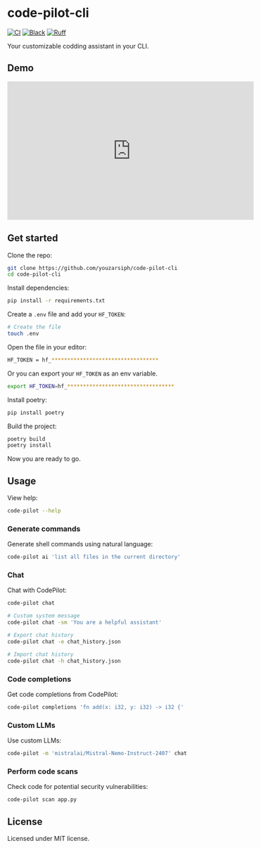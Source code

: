 # code-pilot-cli

[![CI](https://github.com/youzarsiph/code-pilot-cli/actions/workflows/ci.yml/badge.svg)](https://github.com/youzarsiph/code-pilot-cli/actions/workflows/ci.yml)
[![Black](https://github.com/youzarsiph/code-pilot-cli/actions/workflows/black.yml/badge.svg)](https://github.com/youzarsiph/code-pilot-cli/actions/workflows/black.yml)
[![Ruff](https://github.com/youzarsiph/code-pilot-cli/actions/workflows/ruff.yml/badge.svg)](https://github.com/youzarsiph/code-pilot-cli/actions/workflows/ruff.yml)

Your customizable codding assistant in your CLI.

## Demo

<iframe width="560" height="315" src="https://www.youtube.com/embed/VWiPISA9rKo?si=rW6ute2QXwq5KevI" title="YouTube video player" frameborder="0" allow="accelerometer; autoplay; clipboard-write; encrypted-media; gyroscope; picture-in-picture; web-share" referrerpolicy="strict-origin-when-cross-origin" allowfullscreen></iframe>

## Get started

Clone the repo:

```bash
git clone https://github.com/youzarsiph/code-pilot-cli
cd code-pilot-cli
```

Install dependencies:

```bash
pip install -r requirements.txt
```

Create a `.env` file and add your `HF_TOKEN`:

```bash
# Create the file
touch .env
```

Open the file in your editor:

```bash
HF_TOKEN = hf_**********************************
```

Or you can export your `HF_TOKEN` as an env variable.

```bash
export HF_TOKEN=hf_**********************************
```

Install poetry:

```bash
pip install poetry
```

Build the project:

```bash
poetry build
poetry install
```

Now you are ready to go.

## Usage

View help:

```bash
code-pilot --help
```

### Generate commands

Generate shell commands using natural language:

```bash
code-pilot ai 'list all files in the current directory'
```

### Chat

Chat with CodePilot:

```bash
code-pilot chat

# Custom system message
code-pilot chat -sm 'You are a helpful assistant'

# Export chat history
code-pilot chat -e chat_history.json

# Import chat history
code-pilot chat -h chat_history.json
```

### Code completions

Get code completions from CodePilot:

```bash
code-pilot completions 'fn add(x: i32, y: i32) -> i32 {'
```

### Custom LLMs

Use custom LLMs:

```bash
code-pilot -m 'mistralai/Mistral-Nemo-Instruct-2407' chat
```

### Perform code scans

Check code for potential security vulnerabilities:

```bash
code-pilot scan app.py
```

## License

Licensed under MIT license.
